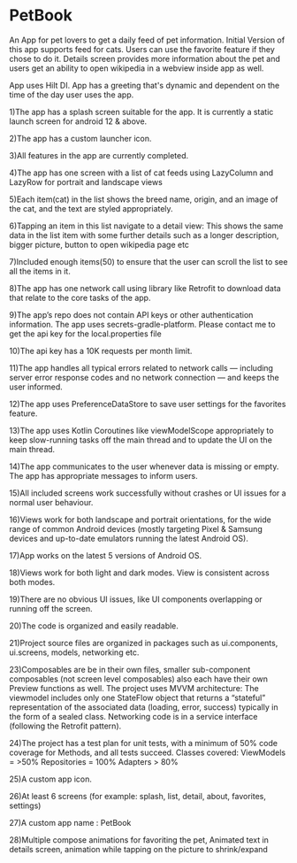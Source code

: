 # PetBook
An App for pet lovers to get a daily feed of pet information. Initial Version of this app supports feed for cats. Users can use the favorite feature if they chose to do it. Details screen provides more information about the pet and users get an ability to open wikipedia in a webview inside app as well.

App uses Hilt DI. App has a greeting that's dynamic and dependent on the time of the day user uses the app.

1)The app has a splash screen suitable for the app. It is currently a static launch screen for android 12 & above.

2)The app has a custom launcher icon.

3)All features in the app are currently completed. 

4)The app has one screen with a list of cat feeds using LazyColumn and LazyRow for portrait and landscape views

5)Each item(cat) in the list shows the breed name, origin, and an image of the cat, and the text are styled appropriately.

6)Tapping an item in this list navigate to a detail view: This shows the same data in the list item with some further details such as a longer description, bigger picture, button to open wikipedia page etc

7)Included enough items(50) to ensure that the user can scroll the list to see all the items in it. 

8)The app has one network call using library like Retrofit to download data that relate to the core tasks of the app.

9)The app’s repo does not contain API keys or other authentication information. The app uses secrets-gradle-platform. Please contact me to get the api key for the local.properties file

10)The api key has a 10K requests per month limit.

11)The app handles all typical errors related to network calls — including server error response codes and no network connection — and keeps the user informed.  

12)The app uses PreferenceDataStore to save user settings for the favorites feature.

13)The app uses Kotlin Coroutines like viewModelScope appropriately to keep slow-running tasks off the main thread and to update the UI on the main thread.

14)The app communicates to the user whenever data is missing or empty. The app has appropriate messages to inform users.

15)All included screens work successfully without crashes or UI issues for a normal user behaviour.

16)Views work for both landscape and portrait orientations, for the wide range of common Android devices (mostly targeting Pixel & Samsung devices and up-to-date emulators running the latest Android OS).

17)App works on the latest 5 versions of Android OS. 

18)Views work for both light and dark modes. View is consistent across both modes.

19)There are no obvious UI issues, like UI components overlapping or running off the screen.

20)The code is organized and easily readable.

21)Project source files are organized in packages such as ui.components, ui.screens, models, networking etc.

23)Composables are be in their own files, smaller sub-component composables (not screen level composables) also each have their own Preview functions as well.
The project uses MVVM architecture: The viewmodel includes only one StateFlow object that returns a “stateful” representation of the associated data (loading, error, success) typically in the form of a sealed class. Networking code is in a service interface (following the Retrofit pattern).

24)The project has a test plan for unit tests, with a minimum of 50% code coverage for Methods, and all tests succeed. 
Classes covered:
ViewModels = >50%
Repositories = 100%
Adapters > 80%

25)A custom app icon.

26)At least 6 screens (for example: splash, list, detail, about, favorites, settings)

27)A custom app name : PetBook

28)Multiple compose animations for favoriting the pet, Animated text in details screen, animation while tapping on the picture to shrink/expand

